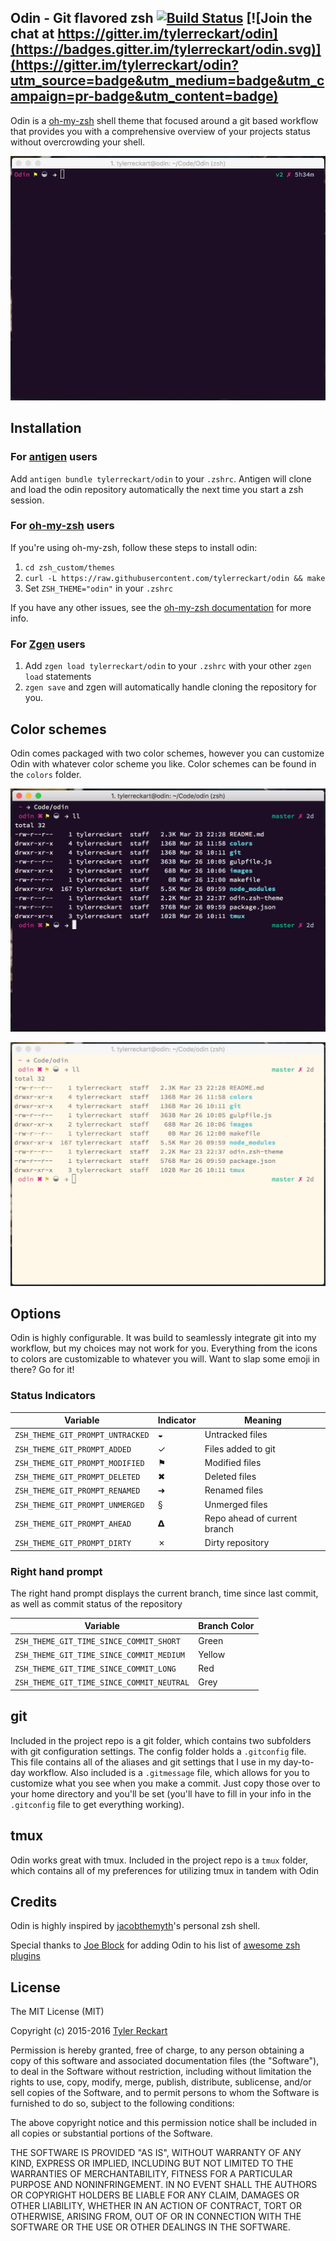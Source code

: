 ## Odin - Git flavored zsh [![Build Status](https://travis-ci.org/tylerreckart/odin.svg?branch=master)](https://travis-ci.org/tylerreckart/odin) [![Join the chat at https://gitter.im/tylerreckart/odin](https://badges.gitter.im/tylerreckart/odin.svg)](https://gitter.im/tylerreckart/odin?utm_source=badge&utm_medium=badge&utm_campaign=pr-badge&utm_content=badge)

Odin is a [oh-my-zsh](https://github.com/robbyrussell/oh-my-zsh) shell theme that focused around a git based workflow that provides you with a comprehensive overview of your projects status without overcrowding your shell.  

![Odin dark](images/preview.gif)

## Installation

### For [antigen](https://github.com/zsh-users/antigen) users

Add `antigen bundle tylerreckart/odin` to your `.zshrc`. Antigen will clone and load the odin repository automatically the next time you start a zsh session.

### For [oh-my-zsh](http://ohmyz.sh/) users

If you're using oh-my-zsh, follow these steps to install odin:

1. `cd zsh_custom/themes`  
2. `curl -L https://raw.githubusercontent.com/tylerreckart/odin && make`
3. Set `ZSH_THEME="odin"` in your `.zshrc`  

If you have any other issues, see the [oh-my-zsh documentation](https://github.com/robbyrussell/oh-my-zsh/wiki/Customization) for more info.  

### For [Zgen](https://github.com/tarjoilija/zgen) users

1. Add `zgen load tylerreckart/odin` to your `.zshrc` with your other `zgen load` statements  
2. `zgen save` and zgen will automatically handle cloning the repository for you.

## Color schemes  
Odin comes packaged with two color schemes, however you can customize Odin with whatever color scheme you like. Color schemes can be found in the `colors` folder.

![Odin dark](images/odin-dark.png)

![Odin Light](images/odin-light.png)

## Options  
Odin is highly configurable. It was build to seamlessly integrate git into my workflow, but my choices may not work for you. Everything from the icons to colors are customizable to whatever you will. Want to slap some emoji in there? Go for it!

### Status Indicators  
| Variable | Indicator | Meaning |
|----------|-----------|---------|
| `ZSH_THEME_GIT_PROMPT_UNTRACKED` | ◒ | Untracked files |
| `ZSH_THEME_GIT_PROMPT_ADDED` | ✓ | Files added to git |
| `ZSH_THEME_GIT_PROMPT_MODIFIED` | ⚑ | Modified files |
| `ZSH_THEME_GIT_PROMPT_DELETED` | ✖ | Deleted files |
| `ZSH_THEME_GIT_PROMPT_RENAMED` | ➜ | Renamed files |
| `ZSH_THEME_GIT_PROMPT_UNMERGED` | § | Unmerged files |
| `ZSH_THEME_GIT_PROMPT_AHEAD` | 𝝙 | Repo ahead of current branch |
| `ZSH_THEME_GIT_PROMPT_DIRTY` | ✗ | Dirty repository |

### Right hand prompt  
The right hand prompt displays the current branch, time since last commit, as well as commit status of the repository  

| Variable | Branch Color |
|----------|--------------|
| `ZSH_THEME_GIT_TIME_SINCE_COMMIT_SHORT` | Green |
| `ZSH_THEME_GIT_TIME_SINCE_COMMIT_MEDIUM` | Yellow |
| `ZSH_THEME_GIT_TIME_SINCE_COMMIT_LONG`  | Red |
| `ZSH_THEME_GIT_TIME_SINCE_COMMIT_NEUTRAL` | Grey |

## git  
Included in the project repo is a git folder, which contains two subfolders with git configuration settings. The config folder holds a `.gitconfig` file. This file contains all of the aliases and git settings that I use in my day-to-day workflow. Also included is a `.gitmessage` file, which allows for you to customize what you see when you make a commit. Just copy those over to your home directory and you'll be set (you'll have to fill in your info in the `.gitconfig` file to get everything working). 

## tmux  
Odin works great with tmux. Included in the project repo is a `tmux` folder, which contains all of my preferences for utilizing tmux in tandem with Odin

## Credits
Odin is highly inspired by [jacobthemyth](http://github.com/jacobthemyth/dotfiles)'s personal zsh shell.

Special thanks to [Joe Block](https://github.com/unixorn) for adding Odin to his list of [awesome zsh plugins](https://github.com/unixorn/awesome-zsh-plugins)

## License
The MIT License (MIT)

Copyright (c) 2015-2016 [Tyler Reckart](https://github.com/tylerreckart)

Permission is hereby granted, free of charge, to any person obtaining a copy of this software and associated documentation files (the "Software"), to deal in the Software without restriction, including without limitation the rights to use, copy, modify, merge, publish, distribute, sublicense, and/or sell copies of the Software, and to permit persons to whom the Software is furnished to do so, subject to the following conditions:

The above copyright notice and this permission notice shall be included in all copies or substantial portions of the Software.

THE SOFTWARE IS PROVIDED "AS IS", WITHOUT WARRANTY OF ANY KIND, EXPRESS OR IMPLIED, INCLUDING BUT NOT LIMITED TO THE WARRANTIES OF MERCHANTABILITY, FITNESS FOR A PARTICULAR PURPOSE AND NONINFRINGEMENT. IN NO EVENT SHALL THE AUTHORS OR COPYRIGHT HOLDERS BE LIABLE FOR ANY CLAIM, DAMAGES OR OTHER LIABILITY, WHETHER IN AN ACTION OF CONTRACT, TORT OR OTHERWISE, ARISING FROM, OUT OF OR IN CONNECTION WITH THE SOFTWARE OR THE USE OR OTHER DEALINGS IN THE SOFTWARE.
